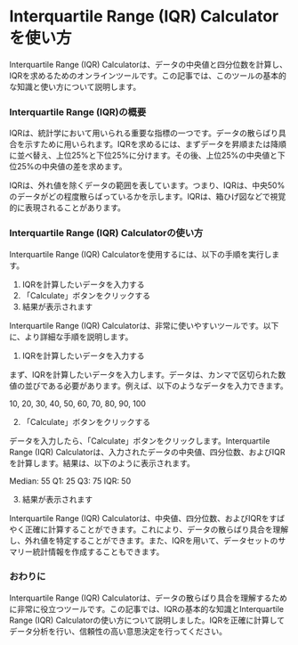 Interquartile Range (IQR) Calculatorを使い方
========================================

Interquartile Range (IQR) Calculatorは、データの中央値と四分位数を計算し、IQRを求めるためのオンラインツールです。この記事では、このツールの基本的な知識と使い方について説明します。

### Interquartile Range (IQR)の概要

IQRは、統計学において用いられる重要な指標の一つです。データの散らばり具合を示すために用いられます。IQRを求めるには、まずデータを昇順または降順に並べ替え、上位25%と下位25%に分けます。その後、上位25%の中央値と下位25%の中央値の差を求めます。

IQRは、外れ値を除くデータの範囲を表しています。つまり、IQRは、中央50%のデータがどの程度散らばっているかを示します。IQRは、箱ひげ図などで視覚的に表現されることがあります。

### Interquartile Range (IQR) Calculatorの使い方

Interquartile Range (IQR) Calculatorを使用するには、以下の手順を実行します。

1. IQRを計算したいデータを入力する
2. 「Calculate」ボタンをクリックする
3. 結果が表示されます

Interquartile Range (IQR) Calculatorは、非常に使いやすいツールです。以下に、より詳細な手順を説明します。

1. IQRを計算したいデータを入力する

まず、IQRを計算したいデータを入力します。データは、カンマで区切られた数値の並びである必要があります。例えば、以下のようなデータを入力できます。

10, 20, 30, 40, 50, 60, 70, 80, 90, 100

2. 「Calculate」ボタンをクリックする

データを入力したら、「Calculate」ボタンをクリックします。Interquartile Range (IQR) Calculatorは、入力されたデータの中央値、四分位数、およびIQRを計算します。結果は、以下のように表示されます。

Median: 55 Q1: 25 Q3: 75 IQR: 50

3. 結果が表示されます

Interquartile Range (IQR) Calculatorは、中央値、四分位数、およびIQRをすばやく正確に計算することができます。これにより、データの散らばり具合を理解し、外れ値を特定することができます。また、IQRを用いて、データセットのサマリー統計情報を作成することもできます。

### おわりに

Interquartile Range (IQR) Calculatorは、データの散らばり具合を理解するために非常に役立つツールです。この記事では、IQRの基本的な知識とInterquartile Range (IQR) Calculatorの使い方について説明しました。IQRを正確に計算してデータ分析を行い、信頼性の高い意思決定を行ってください。